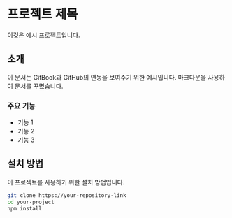 # 프로젝트 제목

이것은 예시 프로젝트입니다.

## 소개

이 문서는 GitBook과 GitHub의 연동을 보여주기 위한 예시입니다. 마크다운을 사용하여 문서를 꾸몄습니다.

### 주요 기능

- 기능 1
- 기능 2
- 기능 3

## 설치 방법

이 프로젝트를 사용하기 위한 설치 방법입니다.

```bash
git clone https://your-repository-link
cd your-project
npm install

